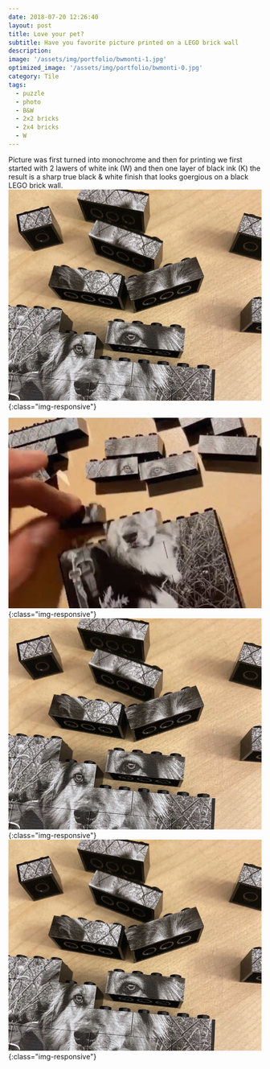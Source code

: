 ```yaml
---
date: 2018-07-20 12:26:40
layout: post
title: Love your pet?
subtitle: Have you favorite picture printed on a LEGO brick wall
description: 
image: '/assets/img/portfolio/bwmonti-1.jpg'
optimized_image: '/assets/img/portfolio/bwmonti-0.jpg'
category: Tile
tags:
  - puzzle
  - photo
  - B&W
  - 2x2 bricks
  - 2x4 bricks
  - W
---
```

Picture was first turned into monochrome and then for printing we first started with 2 lawers of white ink (W) and then one layer of black ink (K) the result is a sharp true black & white finish that looks goergious on a black LEGO brick wall.
![Printed bricks are playable](/assets/img/portfolio/bwmonti-2.jpg){:class="img-responsive"}

![Precise border all around](/assets/img/portfolio/bwmonti-3.jpg){:class="img-responsive"}
![Having fun](/assets/img/portfolio/bwmonti-2.jpg){:class="img-responsive"}
![Build cool effects](/assets/img/portfolio/bwmonti-2.jpg){:class="img-responsive"}







